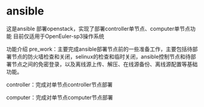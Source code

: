 # ansible
这是ansible 部署openstack，实现了部署controller单节点、computer单节点功能
目前仅适用于OpenEuler-sp3操作系统


功能介绍
pre_work：主要完成ansible部署节点前的一些准备工作，主要包括待部署节点的防火墙检查和关闭，selinux的检查和临时关闭，ansible控制节点和待部署节点之间的免密登录，以及离线源上传、解压、在线源备份、离线源配置等基础功能。

controller：完成对单节点controller节点部署

computer：完成对单节点computer节点部署